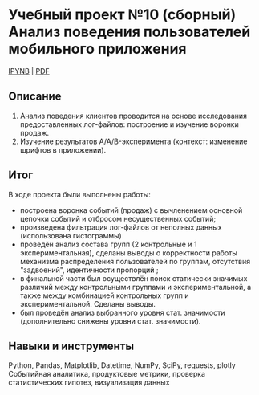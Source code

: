 # Учебный проект №10 (сборный)<BR>Анализ поведения пользователей мобильного приложения

[IPYNB](https://github.com/AlievRust/Portfolio/blob/main/%D0%AF%D0%9F.%20%D0%9F%D1%80%D0%BE%D0%B5%D0%BA%D1%82%2010%20%D1%81%D0%B1%D0%BE%D1%80%D0%BD%D1%8B%D0%B9.%20%D0%90%D0%BD%D0%B0%D0%BB%D0%B8%D0%B7%20%D0%BF%D0%BE%D0%B2%D0%B5%D0%B4%D0%B5%D0%BD%D0%B8%D1%8F%20%D0%BF%D0%BE%D0%BB%D1%8C%D0%B7%D0%BE%D0%B2%D0%B0%D1%82%D0%B5%D0%BB%D0%B5%D0%B9%20%D0%BC%D0%BE%D0%B1%D0%B8%D0%BB%D1%8C%D0%BD%D0%BE%D0%B3%D0%BE%20%D0%BF%D1%80%D0%B8%D0%BB%D0%BE%D0%B6%D0%B5%D0%BD%D0%B8%D1%8F/project10_app_events_analysis.ipynb) | [PDF](https://github.com/AlievRust/Portfolio/blob/main/%D0%AF%D0%9F.%20%D0%9F%D1%80%D0%BE%D0%B5%D0%BA%D1%82%2010%20%D1%81%D0%B1%D0%BE%D1%80%D0%BD%D1%8B%D0%B9.%20%D0%90%D0%BD%D0%B0%D0%BB%D0%B8%D0%B7%20%D0%BF%D0%BE%D0%B2%D0%B5%D0%B4%D0%B5%D0%BD%D0%B8%D1%8F%20%D0%BF%D0%BE%D0%BB%D1%8C%D0%B7%D0%BE%D0%B2%D0%B0%D1%82%D0%B5%D0%BB%D0%B5%D0%B9%20%D0%BC%D0%BE%D0%B1%D0%B8%D0%BB%D1%8C%D0%BD%D0%BE%D0%B3%D0%BE%20%D0%BF%D1%80%D0%B8%D0%BB%D0%BE%D0%B6%D0%B5%D0%BD%D0%B8%D1%8F/project10_app_events_analysis.pdf)

## Описание  

1. Анализ поведения клиентов проводится на основе исследования предоставленных лог-файлов: построение и изучение воронки продаж.
2. Изучение результатов A/A/B-эксперимента (контекст: изменение шрифтов в приложении).


## Итог  

В ходе проекта были выполнены работы:
- построена воронка событий (продаж) с вычленением основной цепочки событий и отбросом несущественных событий;
- произведена фильтрация лог-файлов от неполных данных (использована гистограммы)
- проведён анализ состава групп (2 контрольные и 1 экспериментальная), сделаны выводы о корректности работы механизма распределения пользователей по группам, отсутствия "задвоений", идентичности пропорций ;
- в финальной части был осуществлён поиск статически значимых различий между контрольными группами и экспериментальной, а также между комбинацией контрольных групп и экспериментальной. Сделаны выводы.
- был проведён анализ выбранного уровня стат. значимости (дополнительно снижены уровни стат. значимости).


## Навыки и инструменты  

Python, Pandas, Matplotlib, Datetime, NumPy, SciPy, requests, plotly  
Событийная аналитика, продуктовые метрики, проверка статистических гипотез, визуализация данных

